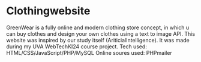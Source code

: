 # Clothingwebsite

GreenWear is a fully online and modern clothing store concept, in which u can buy clothes and design your own clothes using a text to image API. This website was inspired by our study itself (AriticialIntelligence). It was made during my UVA WebTechKI24 course project.
Tech used: HTML/CSS/JavaScript/PHP/MySQL
Online soures used: PHPmailer
